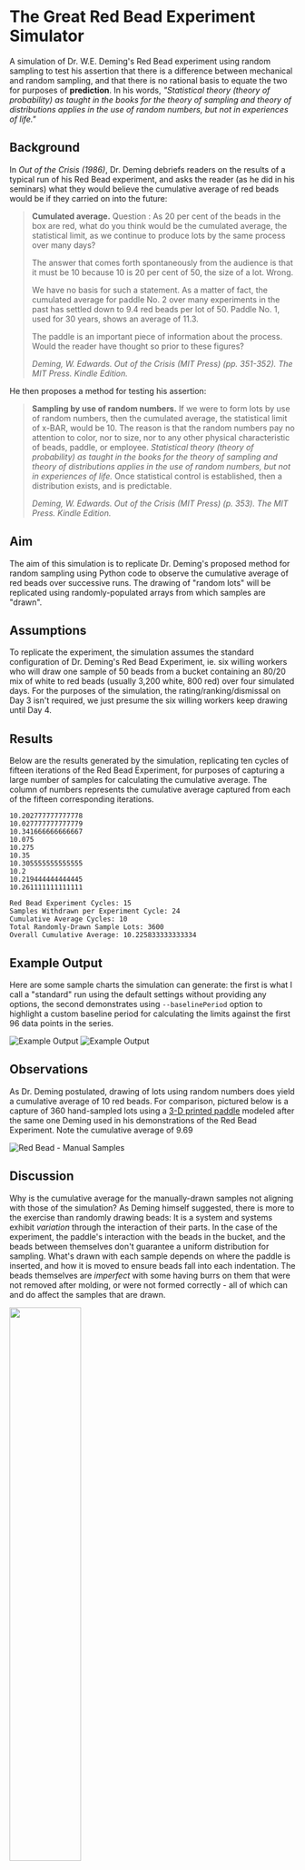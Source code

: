# The Great Red Bead Experiment Simulator

A simulation of Dr. W.E. Deming's Red Bead experiment using random sampling to test his assertion that there is a difference between mechanical and random sampling, and that there is no rational basis to equate the two for purposes of **prediction**. In his words, _"Statistical theory (theory of probability) as taught in the books for the theory of sampling and theory of distributions applies in the use of random numbers, but not in experiences of life."_

## Background

In _Out of the Crisis (1986)_, Dr. Deming debriefs readers on the results of a typical run of his Red Bead experiment, and asks the reader (as he did in his seminars) what they would believe the cumulative average of red beads would be if they carried on into the future:

>**Cumulated average.** Question : As 20 per cent of the beads in the box are red, what do you think would be the cumulated average, the statistical limit, as we continue to produce lots by the same process over many days?
> 
>The answer that comes forth spontaneously from the audience is that it must be 10 because 10 is 20 per cent of 50, the size of a lot. Wrong. 
>
>We have no basis for such a statement. As a matter of fact, the cumulated average for paddle No. 2 over many experiments in the past has settled down to 9.4 red beads per lot of 50. Paddle No. 1, used for 30 years, shows an average of 11.3. 
>
>The paddle is an important piece of information about the process. Would the reader have thought so prior to these figures?
>
>_Deming, W. Edwards. Out of the Crisis (MIT Press) (pp. 351-352). The MIT Press. Kindle Edition._

He then proposes a method for testing his assertion:
>**Sampling by use of random numbers.** If we were to form lots by use of random numbers, then the cumulated average, the statistical limit of x-BAR, would be 10. The reason is that the random numbers pay no attention to color, nor to size, nor to any other physical characteristic of beads, paddle, or employee. _Statistical theory (theory of probability) as taught in the books for the theory of sampling and theory of distributions applies in the use of random numbers, but not in experiences of life._ Once statistical control is established, then a distribution exists, and is predictable.
>
>_Deming, W. Edwards. Out of the Crisis (MIT Press) (p. 353). The MIT Press. Kindle Edition._

## Aim

The aim of this simulation is to replicate Dr. Deming's proposed method for random sampling using Python code to observe the cumulative average of red beads over successive runs. The drawing of "random lots" will be replicated using randomly-populated arrays from which samples are "drawn".

## Assumptions

To replicate the experiment, the simulation assumes the standard configuration of Dr. Deming's Red Bead Experiment, ie. six willing workers who will draw one sample of 50 beads from a bucket containing an 80/20 mix of white to red beads (usually 3,200 white, 800 red) over four simulated days. For the purposes of the simulation, the rating/ranking/dismissal on Day 3 isn't required, we just presume the six willing workers keep drawing until Day 4.

## Results

Below are the results generated by the simulation, replicating ten cycles of fifteen iterations of the Red Bead Experiment, for purposes of capturing a large number of samples for calculating the cumulative average. The column of numbers represents the cumulative average captured from each of the fifteen corresponding iterations.

````
10.202777777777778
10.027777777777779
10.341666666666667
10.075
10.275
10.35
10.305555555555555
10.2
10.219444444444445
10.261111111111111

Red Bead Experiment Cycles: 15
Samples Withdrawn per Experiment Cycle: 24
Cumulative Average Cycles: 10
Total Randomly-Drawn Sample Lots: 3600
Overall Cumulative Average: 10.225833333333334
````

## Example Output

Here are some sample charts the simulation can generate: the first is what I call a "standard" run using the default settings without providing any options, the second demonstrates using `--baselinePeriod` option to highlight a custom baseline period for calculating the limits against the first 96 data points in the series.

![Example Output](images/redbeadsim_standard_baseline_all.png)
![Example Output](images/redbeadsim_standard_baseline_96.png)

## Observations

As Dr. Deming postulated, drawing of lots using random numbers does yield a cumulative average of 10 red beads. For comparison, pictured below is a capture of 360 hand-sampled lots using a [3-D printed paddle](https://www.thingiverse.com/thing:3991096) modeled after the same one Deming used in his demonstrations of the Red Bead Experiment. Note the cumulative average of 9.69

![Red Bead - Manual Samples](/images/redbead_manual_cumulative_average.png)

## Discussion

Why is the cumulative average for the manually-drawn samples not aligning with those of the simulation? As Deming himself suggested, there is more to the exercise than randomly drawing beads: It is a system and systems exhibit _variation_ through the interaction of their parts. In the case of the experiment, the paddle's interaction with the beads in the bucket, and the beads between themselves don't guarantee a uniform distribution for sampling. What's drawn with each sample depends on where the paddle is inserted, and how it is moved to ensure beads fall into each indentation. The beads themselves are _imperfect_ with some having burrs on them that were not removed after molding, or were not formed correctly - all of which can and do affect the samples that are drawn.

<img src="https://github.com/DerailleurAgile/red-bead-sim/blob/main/images/redbead_sample_beads_imperfections.png" width=50% height=50% />

## New Features

### Visual Aids for Sigma Units of Dispersion

Use the ````--showSigmaUnitsHighlights```` option with 1, 2, or 3 to add corresponding visual aids that capture the data points in sigma units of dispersion bands around the mean, along with percentages. This helps to better understand ["The Empirical Rule"](https://digestibledeming.substack.com/i/137149558/empirical-rule) behind how Process Behaviour Charts work and why 3σ was chosen to avoid false special-cause signals.

**NB:** _This feature can be paired with the ````--baselineSamplePeriod```` option._

![Visual Aids for Sigma Units of Dispersion](images/redbeadsim_sigma_units.png)

### Red Beads Distribution Histogram

Use the ````--showDistribution``` option to generate a distribution chart in addition to the Process Behaviour Chart for a simulation. The chart includes visual aids for the process limits and mean.

![Red Beads Distribution Histogram](images/redbeadsim_distribution_chart.png)

## Installation

Download and install Python for your system:

- [Python Releases for Windows](https://www.python.org/downloads/windows/)
- [Python Releases for macOS](https://www.python.org/downloads/macos/)

### For Linux:

```bash
sudo apt update
sudo apt install python3
```


1. **Clone the repository** (if you haven't already):

   ```bash
   git clone https://github.com/DerailleurAgile/red-bead-sim.git
   cd red-bead-sim
   ```

2. **Install the dependencies**

   ```bash
   pip install -r requirements.txt
   ```
 
## Usage
````
python ReadBeadSim.py [OPTIONS]
````

### Options
- **`--experimentCycles <int>`**: How many Red Bead Experiments to run; defaults to 10
- **`--cumulativeAvgCycles <int>`**: How many master cycles to run experiments within; defaults to 1
- **`--customSampleMethod`**: Flag to use my own method to draw samples; omit to default to Random.Sample()
- **`--baselineSamplePeriod <int>`**: How many samples to calculate avg and limits against; defaults to ALL (-1) if omitted
- **`--paddleLotSize <int>`**: How many beads to sample per turn; defaults to 50 for the classic experiment
- **`--showSigmaUnitHighlights <int>`**: Show visual aids for 1, 2, or 3 sigma units of dispersion around the mean; defaults to 0
- **`--showDistribution`**: Flag to show red beads in another browser tab as a distribution histogram with process limits 
- **`--exportToExcel`**: Flag to export results to an Excel workbook in the execution folder
- **`--showDegreesOfFreedom`**: Flag to show graph of uncertainty in limits

### Example
````
python RedBeadSim.py --experimentCycles 15 --baselineSamplePeriod 96 --paddleLotSize 25
````

## License

This project is licensed under the MIT License - see the [LICENSE](LICENSE) file for details.

